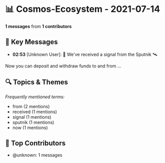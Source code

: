 # 📊 Cosmos-Ecosystem - 2021-07-14
**1 messages** from **1 contributors**

## 💬 Key Messages
- **02:53** [Unknown User]: 📡 We've received a signal from the Sputnik 🛰

Now you can deposit and withdraw funds to and from ...

## 🔍 Topics & Themes
*Frequently mentioned terms:*
- from (2 mentions)
- received (1 mentions)
- signal (1 mentions)
- sputnik (1 mentions)
- now (1 mentions)

## 👥 Top Contributors
- @unknown: 1 messages